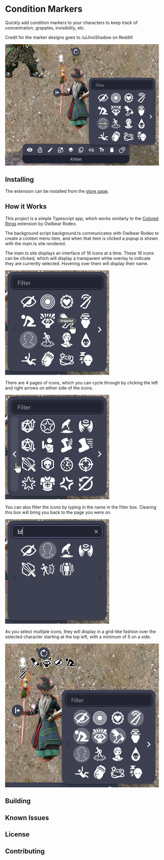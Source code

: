 # Condition Markers

Quickly add condition markers to your characters to keep track of concentration, grapples, invisibility, etc.

Credit for the marker designs goes to /u/JinxShadow on Reddit!

![Interface](./docs/header.jpg)

## Installing

The extension can be installed from the [store page](https://extensions.owlbear.rodeo/condition-markers).

## How it Works

This project is a simple Typescript app, which works similarly to the [Colored Rings](https://extensions.owlbear.rodeo/colored-rings) extension by Owlbear Rodeo.

The background script background.ts communicates with Owlbear Rodeo to create a context menu item, and when that item is clicked a popup is shown with the main.ts site rendered.

The main.ts site displays an interface of 16 icons at a time. These 16 icons can be clicked, which will display a transparent white overlay to indicate they are currently selected. Hovering over them will display their name. 

![Icon Name](./docs/iconname.jpg)


There are 4 pages of icons, which you can cycle through by clicking the left and right arrows on either side of the icons.

![Page Left](./docs/pageleft.jpg)


You can also filter the icons by typing in the name in the filter box. Clearing this box will bring you back to the page you were on.

![Filter](./docs/filter.jpg)


As you select multiple icons, they will display in a grid-like fashion over the selected character starting at the top left, with a minimum of 5 on a side.

![Filter](./docs/icongrid.jpg)

## Building

## Known Issues

## License

## Contributing
